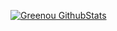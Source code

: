 [![Greenou GithubStats](https://github-readme-stats.vercel.app/api?username=Greenou)](https://github.com/Greenou)
